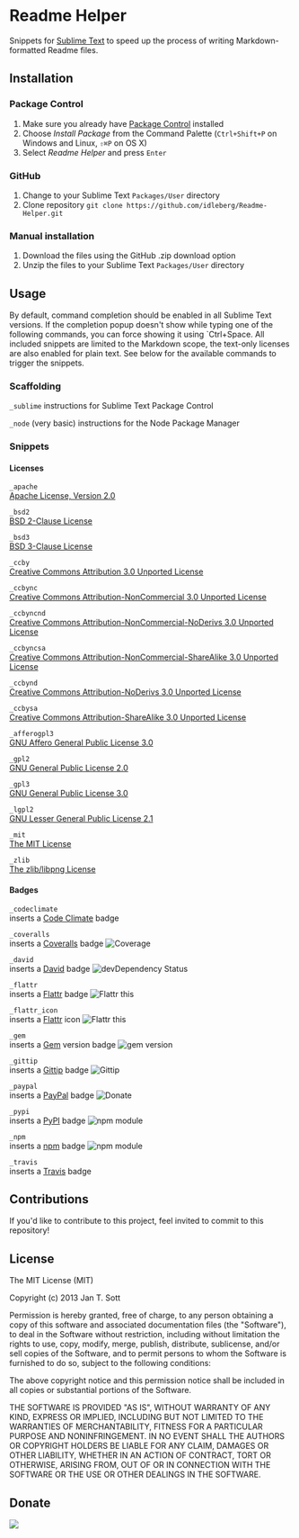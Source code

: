 # Readme Helper

Snippets for [Sublime Text](http://www.sublimetext.com/) to speed up the process of writing Markdown-formatted Readme files.

## Installation

### Package Control

1. Make sure you already have [Package Control](http://wbond.net/sublime_packages/package_control/) installed
2. Choose *Install Package* from the Command Palette (`Ctrl+Shift+P` on Windows and Linux, `⇧⌘P` on OS X)
3. Select *Readme Helper* and press `Enter`

### GitHub

1. Change to your Sublime Text `Packages/User` directory
2. Clone repository `git clone https://github.com/idleberg/Readme-Helper.git`

### Manual installation

1. Download the files using the GitHub .zip download option
2. Unzip the files to your Sublime Text `Packages/User` directory

## Usage

By default, command completion should be enabled in all Sublime Text versions. If the completion popup doesn't show while typing one of the following commands, you can force showing it using `Ctrl+Space. All included snippets are limited to the Markdown scope, the text-only licenses are also enabled for plain text. See below for the available commands to trigger the snippets.

### Scaffolding

`_sublime`
instructions for Sublime Text Package Control

`_node`
(very basic) instructions for the Node Package Manager

### Snippets

#### Licenses

`_apache`  
[Apache License, Version 2.0](http://opensource.org/licenses/Apache-2.0)

`_bsd2`  
[BSD 2-Clause License](http://opensource.org/licenses/BSD-2-Clause)  

`_bsd3`  
[BSD 3-Clause License](http://opensource.org/licenses/BSD-3-Clause)

`_ccby`  
[Creative Commons Attribution 3.0 Unported License](http://creativecommons.org/licenses/by/3.0/)

`_ccbync`  
[Creative Commons Attribution-NonCommercial 3.0 Unported License](http://creativecommons.org/licenses/by-nc/3.0/)

`_ccbyncnd`  
[Creative Commons Attribution-NonCommercial-NoDerivs 3.0 Unported License](http://creativecommons.org/licenses/by-nc-nd/3.0/)

`_ccbyncsa`  
[Creative Commons Attribution-NonCommercial-ShareAlike 3.0 Unported License](http://creativecommons.org/licenses/by-nc-sa/3.0/)

`_ccbynd`  
[Creative Commons Attribution-NoDerivs 3.0 Unported License](http://creativecommons.org/licenses/by-nd/3.0/)

`_ccbysa`  
[Creative Commons Attribution-ShareAlike 3.0 Unported License](http://creativecommons.org/licenses/by-sa/3.0/)

`_afferogpl3`  
[GNU Affero General Public License 3.0](http://opensource.org/licenses/AGPL-3.0)

`_gpl2`  
[GNU General Public License 2.0](http://opensource.org/licenses/GPL-2.0)

`_gpl3`  
[GNU General Public License 3.0](http://opensource.org/licenses/GPL-3.0)

`_lgpl2`  
[GNU Lesser General Public License 2.1](http://opensource.org/licenses/LGPL-2.1)

`_mit`  
[The MIT License](http://opensource.org/licenses/MIT)

`_zlib`  
[The zlib/libpng License](http://opensource.org/licenses/Zlib)

#### Badges

`_codeclimate`  
inserts a [Code Climate](https://coveralls.io) badge

`_coveralls`  
inserts a [Coveralls](https://coveralls.io) badge
![Coverage](https://s3.amazonaws.com/assets.coveralls.io/badges/coveralls_100.png)

`_david`  
inserts a [David](https://david-dm.org/) badge
![devDependency Status](https://david-dm.org/idleberg/Readme-Helper/dev-status.png)

`_flattr`  
inserts a [Flattr](http://flattr.com) badge
![Flattr this](https://api.flattr.com/button/flattr-badge-large.png)

`_flattr_icon`  
inserts a [Flattr](http://flattr.com) icon
![Flattr this](https://flattr.com/_img/icons/flattr_logo_16.png)

`_gem`  
inserts a [Gem](http://badge.fury.io/) version badge
![gem version](https://badge.fury.io/rb/gem.png)

`_gittip`  
inserts a [Gittip](http://gittip.com) badge
![Gittip](https://raw.github.com/gittip/www.gittip.com/master/www/assets/gittip.png)

`_paypal`  
inserts a [PayPal](http://paypal.com) badge
![Donate](https://www.paypalobjects.com/WEBSCR-640-20110429-1/en_US/i/btn/btn_donate_SM.gif)

`_pypi`  
inserts a [PyPI](http://badge.fury.io/) badge
![npm module](https://badge.fury.io/py/pypi.png)

`_npm`  
inserts a [npm](http://badge.fury.io/) badge
![npm module](https://badge.fury.io/js/npm.png)

`_travis`  
inserts a [Travis](http://travis-ci.org) badge

## Contributions

If you'd like to contribute to this project, feel invited to commit to this repository!

## License

The MIT License (MIT)

Copyright (c) 2013 Jan T. Sott

Permission is hereby granted, free of charge, to any person obtaining a copy
of this software and associated documentation files (the "Software"), to deal
in the Software without restriction, including without limitation the rights
to use, copy, modify, merge, publish, distribute, sublicense, and/or sell
copies of the Software, and to permit persons to whom the Software is
furnished to do so, subject to the following conditions:

The above copyright notice and this permission notice shall be included in
all copies or substantial portions of the Software.

THE SOFTWARE IS PROVIDED "AS IS", WITHOUT WARRANTY OF ANY KIND, EXPRESS OR
IMPLIED, INCLUDING BUT NOT LIMITED TO THE WARRANTIES OF MERCHANTABILITY,
FITNESS FOR A PARTICULAR PURPOSE AND NONINFRINGEMENT. IN NO EVENT SHALL THE
AUTHORS OR COPYRIGHT HOLDERS BE LIABLE FOR ANY CLAIM, DAMAGES OR OTHER
LIABILITY, WHETHER IN AN ACTION OF CONTRACT, TORT OR OTHERWISE, ARISING FROM,
OUT OF OR IN CONNECTION WITH THE SOFTWARE OR THE USE OR OTHER DEALINGS IN
THE SOFTWARE.

## Donate

[<img src="https://raw.github.com/balupton/flattr-buttons/master/badge-89x18.gif" />](https://flattr.com/submit/auto?user_id=idleberg&url=https://github.com/idleberg/Readme-Helper)